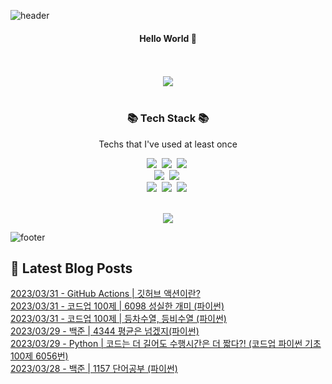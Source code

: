 

![header](https://capsule-render.vercel.app/api?type=waving&color=gradient&height=300&section=header&text=busymidnight&fontAlignY=40&fontSize=50&desc=🌷&descAlignY=65&animation=twinkling)

 <div align="center">
   <h4>Hello World 👋</h4>
   <br /><br />
   <img src="https://github-readme-stats.vercel.app/api?username=busymidnight&show_icons=true">
   <br /><br />
   <h3>📚 Tech Stack 📚</h3>
  	<p align="center"> Techs that I've used at least once </p>

 <p align="center">
   <img src="https://img.shields.io/badge/Python-3766AB?style=flat-square&logo=Python&logoColor=white"/></a>&nbsp 
   <img src="https://img.shields.io/badge/java-007396?style=flat&logo=CoffeeScript&logoColor=white"></a>&nbsp 
   <img src="https://img.shields.io/badge/CSharp-239120?style=flat-square&logo=CSharp&logoColor=white"/></a>&nbsp 
   <br>
   <img src="https://img.shields.io/badge/SpringBoot-6DB33F?style=flat-square&logo=Spring&logoColor=white"/></a>&nbsp 
   <img src="https://img.shields.io/badge/Flask-000000?style=flat-square&logo=Flask&logoColor=white"/></a>&nbsp 
   <!--<img src="https://img.shields.io/badge/Django-092E20?style=flat-square&logo=Django&logoColor=white"/></a>&nbsp--> 
   <!--<img src="https://img.shields.io/badge/aws-333664?style=flat-square&logo=amazon-aws&logoColor=white"/></a>&nbsp--> 
   <br>
   <img src="https://img.shields.io/badge/Javascript-ffb13b?style=flat-square&logo=javascript&logoColor=white"/></a>&nbsp 
   <img src="https://img.shields.io/badge/html5-E34F26?style=flat-square&logo=html5&logoColor=white"/></a>&nbsp 
   <img src="https://img.shields.io/badge/css-1572B6?style=flat-square&logo=css3&logoColor=white"/></a>&nbsp 
   <br>

 </p>

 <br>
 <a href="https://hits.seeyoufarm.com"><img src="https://hits.seeyoufarm.com/api/count/incr/badge.svg?url=https%3A%2F%2Fgithub.com%2Fbusymidnight&count_bg=%23BEBEBE&title_bg=%23FFFFFF&icon=baidu.svg&icon_color=%23726161&title=%C2%B7&edge_flat=false"/></a>
 <br>

 </div>

 ![footer](https://capsule-render.vercel.app/api?section=footer&type=waving&color=e2e4e3&height=130)

## 💎 Latest Blog Posts

[2023/03/31 - GitHub Actions | 깃허브 액션이란?](https://un-lazy-midnight.tistory.com/43) <br/>
[2023/03/31 - 코드업 100제 | 6098 성실한 개미 (파이썬)](https://un-lazy-midnight.tistory.com/42) <br/>
[2023/03/31 - 코드업 100제 | 등차수열, 등비수열 (파이썬)](https://un-lazy-midnight.tistory.com/41) <br/>
[2023/03/29 - 백준 | 4344 평균은 넘겠지(파이썬)](https://un-lazy-midnight.tistory.com/40) <br/>
[2023/03/29 - Python | 코드는 더 길어도 수행시간은 더 짧다?! (코드업 파이썬 기초 100제 6056번)](https://un-lazy-midnight.tistory.com/39) <br/>
[2023/03/28 - 백준 | 1157 단어공부 (파이썬)](https://un-lazy-midnight.tistory.com/38) <br/>

